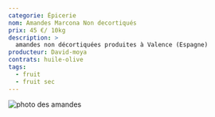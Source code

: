 ```yaml
---
categorie: Épicerie
nom: Amandes Marcona Non decortiqués
prix: 45 €/ 10kg
description: >
  amandes non décortiquées produites à Valence (Espagne)
producteur: David-moya
contrats: huile-olive
tags: 
  - fruit
  - fruit sec
---
```


![photo des amandes](amandes.jpg)